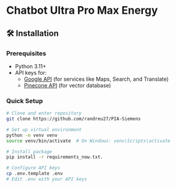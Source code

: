 # Chatbot Ultra Pro Max Energy

## 🛠️ Installation

### Prerequisites

- Python 3.11+
- API keys for:
  - [Google API](https://console.cloud.google.com/apis/credentials) (for services like Maps, Search, and Translate)
  - [Pinecone API](https://app.pinecone.io/) (for vector database)

### Quick Setup

```bash
# Clone and enter repository
git clone https://github.com/randreu27/PIA-Siemens

# Set up virtual environment
python -m venv venv
source venv/bin/activate  # On Windows: venv\Scripts\activate

# Install package
pip install -r requirements_now.txt.

# Configure API keys
cp .env.template .env
# Edit .env with your API keys
```
